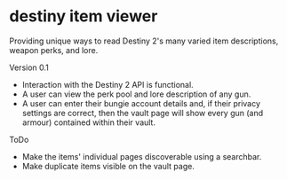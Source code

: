 # destiny item viewer
Providing unique ways to read Destiny 2's many varied item descriptions, weapon perks, and lore.

Version 0.1
- Interaction with the Destiny 2 API is functional. 
- A user can view the perk pool and lore description of any gun.
- A user can enter their bungie account details and, if their privacy settings are correct, then the vault page will show every gun (and armour) contained within their vault.

ToDo
- Make the items' individual pages discoverable using a searchbar.
- Make duplicate items visible on the vault page.